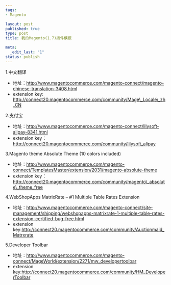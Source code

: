 ```yaml
--- 
tags: 
- Magento

layout: post
published: true
type: post
title: 我的Magento(1.7)插件模板

meta: 
  _edit_last: "1"
status: publish
---
```

1.中文翻译

*   地址：http://www.magentocommerce.com/magento-connect/magento-chinese-translation-3408.html
*   extension key: http://connect20.magentocommerce.com/community/Mage\_Locale\_zh_CN

<!--more-->

2.支付宝

*   地址：http://www.magentocommerce.com/magento-connect/lilysoft-alipay-8341.html
*   extension key：http://connect20.magentocommerce.com/community/lilysoft_alipay

3.Magento theme Absolute Theme (10 colors included)

*   地址：http://www.magentocommerce.com/magento-connect/TemplatesMaster/extension/2031/magento-absolute-theme
*   extension key：http://connect20.magentocommerce.com/community/magento\_absolute\_theme_free

4.WebShopApps MatrixRate – #1 Multiple Table Rates Extension

*   地址：http://www.magentocommerce.com/magento-connect/site-management/shipping/webshopapps-matrixrate-1-multiple-table-rates-extension-certified-bug-free.html
*   extension key:http://connect20.magentocommerce.com/community/Auctionmaid_Matrxrate

5.Developer Toolbar
*   地址：http://www.magentocommerce.com/magento-connect/MageWorld/extension/2271/mw_developertoolbar
*   extension key:http://connect20.magentocommerce.com/community/HM_DeveloperToolbar
